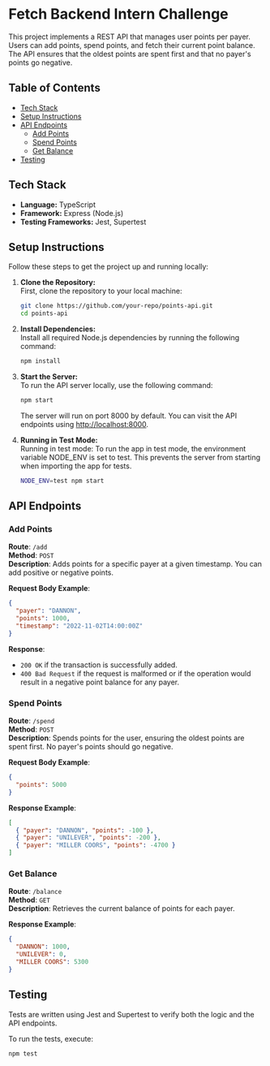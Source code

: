 # Fetch Backend Intern Challenge

This project implements a REST API that manages user points per payer. Users can add points, spend points, and fetch their current point balance. The API ensures that the oldest points are spent first and that no payer's points go negative.

## Table of Contents

- [Tech Stack](#tech-stack)
- [Setup Instructions](#setup-instructions)
- [API Endpoints](#api-endpoints)
  - [Add Points](#add-points)
  - [Spend Points](#spend-points)
  - [Get Balance](#get-balance)
- [Testing](#testing)

## Tech Stack

- **Language:** TypeScript
- **Framework:** Express (Node.js)
- **Testing Frameworks:** Jest, Supertest

## Setup Instructions

Follow these steps to get the project up and running locally:

1. **Clone the Repository:**  
First, clone the repository to your local machine:

   ```bash
   git clone https://github.com/your-repo/points-api.git
   cd points-api
   ```

2. **Install Dependencies:**  
Install all required Node.js dependencies by running the following command:

    ```bash
    npm install
    ```

3. **Start the Server:**  
To run the API server locally, use the following command:

    ```bash
    npm start
    ```

    The server will run on port 8000 by default. You can visit the API endpoints using <http://localhost:8000>.

4. **Running in Test Mode:**  
Running in test mode: To run the app in test mode, the environment variable NODE_ENV is set to test. This prevents the server from starting when importing the app for tests.

    ```bash
    NODE_ENV=test npm start
    ```

## API Endpoints

### Add Points

**Route**: `/add`  
**Method**: `POST`  
**Description**: Adds points for a specific payer at a given timestamp. You can add positive or negative points.

**Request Body Example**:

```json
{
  "payer": "DANNON",
  "points": 1000,
  "timestamp": "2022-11-02T14:00:00Z"
}
```

**Response**:

- `200 OK` if the transaction is successfully added.
- `400 Bad Request` if the request is malformed or if the operation would result in a negative point balance for any payer.

### Spend Points

**Route**: `/spend`  
**Method**: `POST`  
**Description**: Spends points for the user, ensuring the oldest points are spent first. No payer's points should go negative.

**Request Body Example**:

```json
{
  "points": 5000
}
```

**Response Example**:

```json
[
  { "payer": "DANNON", "points": -100 },
  { "payer": "UNILEVER", "points": -200 },
  { "payer": "MILLER COORS", "points": -4700 }
]
```

### Get Balance

**Route**: `/balance`  
**Method**: `GET`  
**Description**: Retrieves the current balance of points for each payer.

**Response Example**:

```json
{
  "DANNON": 1000,
  "UNILEVER": 0,
  "MILLER COORS": 5300
}
```

## Testing

Tests are written using Jest and Supertest to verify both the logic and the API endpoints.

To run the tests, execute:

```bash
npm test
```
